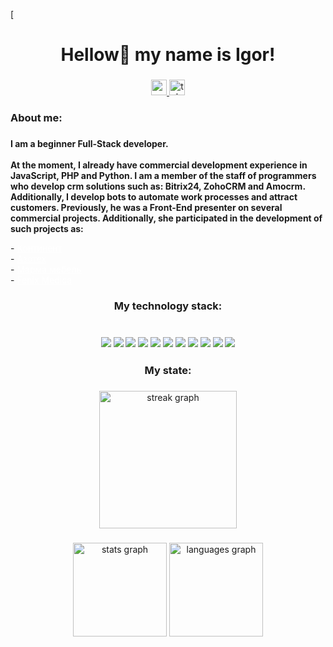 [<br clear="both">

###

<h1 align="center">Hellow👋 my name is Igor!</h1>

###

<div align="center">
  <a href="https://vk.com/lifenevermadesense" target="_blank">
    <img src="https://img.shields.io/static/v1?message=Vk&logo=vk&label=&color=0077FF&logoColor=white&labelColor=&style=for-the-badge" height="25" alt="youtube logo"  />
  </a>
  <a href="https://t.me/JQubiK" target="_blank">
    <img src="https://img.shields.io/static/v1?message=Tg&logo=telegram&label=&color=2CA5E0&logoColor=white&labelColor=&style=for-the-badge" height="25" alt="telegram logo"  />
  </a>
</div>


###

<h3 align="left">About me:</h3>

###

<p style="font-weight: bold">I am a beginner Full-Stack developer.
<br>
<br>
At the moment, I already have commercial development experience in JavaScript, PHP and Python. I am a member of the staff of programmers who develop crm solutions such as: Bitrix24, ZohoCRM and Amocrm.
Additionally, I develop bots to automate work processes and attract customers. Previously, he was a Front-End presenter on several commercial projects. Additionally, she participated in the development of such projects as:
</p>
- <a href="https://kontinent26.ru" style="color: #fff; text-decoration: underline">Континент</a>
<br>- <a href="https://azottech.ru" style="color: #fff; text-decoration: underline">Азотех</a>
<br>- <a href="https://marmamebel.ru/" style="color: #fff; text-decoration: underline">Марма мебель</a>
<br>- <a href="https://fenixmedica.ru/" style="color: #fff; text-decoration: underline">Fenix Medica</a>

###

<h3 align="center">My technology stack:
<br>
<br>
<br>
<img src="https://img.shields.io/badge/HTML-white?style=for-the-badge&logo=html5&logoColor=#E34F26"> <img src="https://img.shields.io/badge/CSS-white?style=for-the-badge&logo=css3&logoColor=1572B6"> <img src="https://img.shields.io/badge/sass-white?style=for-the-badge&logo=sass&logoColor=#CC6699"> <img src="https://img.shields.io/badge/java script-white?style=for-the-badge&logo=javascript&logoColor=#F7DF1E"> <img src="https://img.shields.io/badge/bootstrap-white?style=for-the-badge&logo=bootstrap&logoColor=#7952B3"> <img src="https://img.shields.io/badge/php-white?style=for-the-badge&logo=php&logoColor=#777BB4"> <img src="https://img.shields.io/badge/jquery-white?style=for-the-badge&logo=jquery&logoColor=0769AD"> <img src="https://img.shields.io/badge/python-white?style=for-the-badge&logo=python&logoColor=#3776AB"> <img src="https://img.shields.io/badge/git-white?style=for-the-badge&logo=git&logoColor=#F05032"> <img src="https://img.shields.io/badge/telegram app-white?style=for-the-badge&logo=telegram&logoColor=#26A5E4"> <img src="https://img.shields.io/badge/react-white?style=for-the-badge&logo=react&logoColor=#61DAFB"> </h3>

###

<h3 align="center">My state:</h3>

###

<div align="center">
  <img src="https://streak-stats.demolab.com?user=jqubik&locale=en&mode=daily&theme=dracula&hide_border=false&border_radius=5&order=3" height="220" alt="streak graph"  />
</div>

###

<div align="center">
  <img src="https://github-readme-stats.vercel.app/api?username=jqubik&hide_title=false&hide_rank=false&show_icons=true&include_all_commits=true&count_private=true&disable_animations=false&theme=dracula&locale=en&hide_border=false&order=1" height="150" alt="stats graph"  />
  <img src="https://github-readme-stats.vercel.app/api/top-langs?username=jqubik&locale=en&hide_title=false&layout=compact&card_width=320&langs_count=5&theme=dracula&hide_border=false&order=2" height="150" alt="languages graph"  />
</div>

###
